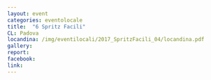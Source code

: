 ```yaml
---
layout: event
categories: eventolocale
title:  "6 Spritz Facili"
CL: Padova
locandina: /img/eventilocali/2017_SpritzFacili_04/locandina.pdf
gallery:
report:
facebook:
link: 
---
```




